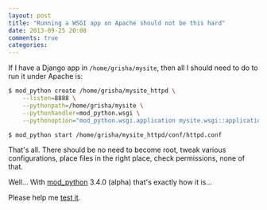 ```yaml
---
layout: post
title: "Running a WSGI app on Apache should not be this hard"
date: 2013-09-25 20:08
comments: true
categories: 
---
```


If I have a Django app in `/home/grisha/mysite`, then all I should
need to do to run it under Apache is:

```sh
$ mod_python create /home/grisha/mysite_httpd \
    --listen=8888 \
    --pythonpath=/home/grisha/mysite \
    --pythonhandler=mod_python.wsgi \
    --pythonoption="mod_python.wsgi.application mysite.wsgi::application"

$ mod_python start /home/grisha/mysite_httpd/conf/httpd.conf
```

That's all. There should be no need to become root, tweak various
configurations, place files in the right place, check permissions,
none of that.

Well... With [mod_python](http://www.modpython.org/) 3.4.0 (alpha)
that's exactly how it is...

Please help me [test it](https://github.com/grisha/mod_python/issues/4).

